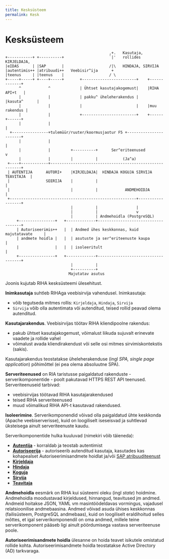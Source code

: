 ```yaml
---
title: Kesksüsteem
permalink: Kesk
---
```


# Kesksüsteem

```
                                              ,+.   Kasutaja,
+-----------+ +----------+                    `|'   rollides KIRJELDAJA,
|eIDAS      | |SAP       |                    /|\   HINDAJA, SIRVIJA
|autentimis++ |atribuudi++   Veebisir^ija      +
|teenus     | |teenus    |                    / \
+-----+-----+ +----+-----+       +------------------------+    +-------------+
      ^            ^             | Ühtset kasutajakogemust|    |RIHA API+t   |
      |            |             | pakku^ üheleherakendus |    |kasuta^      |
      |            |             |                        |    |muu rakendus |
      |            |             +------------------------+    +------+------+
      |            |                                                  |
  +----------------+tulemüür/ruuter/koormusjaotur F5 +-----------------------+
      |            |                                                  |
      |            |         +----------+      Ser^eriteenused        v
      |            |         |          |           (Ja^a)
 +----+------------+---------------------------------------------------------+
 | AUTENTIJA      AUTORI+    |KIRJELDAJA|  HINDAJA KOGUJA SIRVIJA TEAVITAJA  |
 |                SEERIJA    |          |                                    |
 |                           |          |            ANDMEHOIDJA             |
 +--------------------------------------------------------+------------------+
                             |          |                 |
                             |          |                 v
                             |          | Andmehoidla (PostgreSQL)
     +----------------+   +-------------+------------------------------------+
     | Autoriseerimis++   |  | Andmed ühes keskkonnas, kuid majutatavate     |
     | andmete hoidla |   |  | asutuste ja ser^eriteenuste kaupa             |
     |                |   |  | isoleeritult                                  |
     +----------------+   +-------------+------------------------------------+
                             |          |
                             +----------+
                            Majutatav asutus

```

Joonis kujutab RIHA kesksüsteemi ülesehitust.

__Inimkasutaja__ suhtleb RIHAga veebisirvija vahendusel. Inimkasutaja:
- võib tegutseda mitmes rollis: `Kirjeldaja`, `Hindaja`, `Sirvija`
- `Sirvija` võib olla autentimata või autenditud, teised rollid peavad olema autenditud.

__Kasutajarakendus__. Veebisirvijas töötav RIHA kliendipoolne rakendus:
- pakub ühtset kasutajakogemust, võimalust liikuda sujuvalt erinevate vaadete ja rollide vahel
- võimalust avada kliendirakendust või selle osi mitmes sirvimiskontekstis (sakis).

Kasutajarakendus teostatakse üheleherakenduse (ingl _SPA, single page application_) põhimõttel (ei pea olema absoluutne SPA).

__Serveriteenused__ on RIA taristusse paigaldatud rakenduste - serverikomponentide - poolt pakutavad HTTPS REST API teenused. Serveriteenuseid tarbivad:
- veebisirvijas töötavad RIHA kasutajarakendused
- teised RIHA serveriteenused
- muud võimalikud RIHA API-t kasutavad rakendused.

__Isoleerimine__. Serverikomponendid võivad olla paigaldatud ühte keskkonda (Apache veebiserverisse), kuid on loogiliselt iseseisvad ja suhtlevad üksteisega ainult serveriteenuste kaudu.

Serverikomponentide hulka kuuluvad (nimekiri võib täieneda):
- __[Autentija](Autentimine)__ - korraldab ja teostab autentimist
- __[Autoriseerija](Autoriseerimine)__ - autoriseerib autenditud kasutaja, kasutades kas kohapealset Autoriseerimisandmete hoidlat ja/või [SAP atribuuditeenust](LiidesSAPga)
- __[Kirjeldaja](Kirjeldaja)__
- __[Hindaja](Hindaja)__
- __[Koguja](Koguja)__
- __[Sirvija](Sirvija)__
- __[Teavitaja](Teavitused)__

__Andmehoidla__ eesmärk on RIHA kui süsteemi oleku (ingl _state_) hoidmine. Andmehoidla moodustavad kirjeldused, hinnangud, teavitused jm andmed. Andmeid hoitakse JSON, YAML vm masintöödeldavas vormingus, vajadusel relatsioonilise andmebaasina. Andmed võivad asuda ühises keskkonnas (failisüsteem, PostgreSQL andmebaas), kuid on loogiliselt eraldihoitud selles mõttes, et igal serverikomponendil on oma andmed, millele teine serverikomponent pääseb ligi ainult pöördumisega vastava serveriteenuse poole.

__Autoriseerimisandmete hoidla__ ülesanne on hoida teavet isikutele omistatud rollide kohta. Autoriseerimisandmete hoidla teostatakse Active Directory (AD) tarkvaraga.



